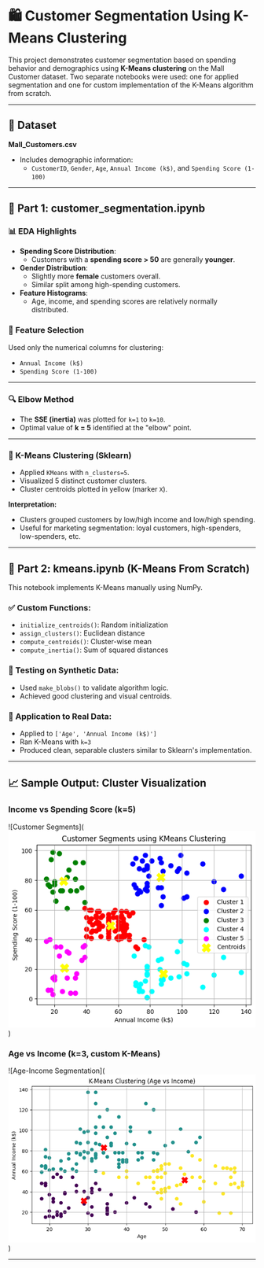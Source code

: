# 🛍️ Customer Segmentation Using K-Means Clustering

This project demonstrates customer segmentation based on spending behavior and demographics using **K-Means clustering** on the Mall Customer dataset. Two separate notebooks were used: one for applied segmentation and one for custom implementation of the K-Means algorithm from scratch.

---

## 📁 Dataset

**Mall_Customers.csv**  
- Includes demographic information:
  - `CustomerID`, `Gender`, `Age`, `Annual Income (k$)`, and `Spending Score (1-100)`

---

## 📘 Part 1: customer_segmentation.ipynb

### 📊 EDA Highlights

- **Spending Score Distribution**:
  - Customers with a **spending score > 50** are generally **younger**.
- **Gender Distribution**:
  - Slightly more **female** customers overall.
  - Similar split among high-spending customers.
- **Feature Histograms**:
  - Age, income, and spending scores are relatively normally distributed.

### 📌 Feature Selection
Used only the numerical columns for clustering:
- `Annual Income (k$)`
- `Spending Score (1-100)`

---

### 🔍 Elbow Method

- The **SSE (inertia)** was plotted for `k=1` to `k=10`.
- Optimal value of **k = 5** identified at the "elbow" point.

---

### 🧠 K-Means Clustering (Sklearn)

- Applied `KMeans` with `n_clusters=5`.
- Visualized 5 distinct customer clusters.
- Cluster centroids plotted in yellow (marker `X`).

**Interpretation:**
- Clusters grouped customers by low/high income and low/high spending.
- Useful for marketing segmentation: loyal customers, high-spenders, low-spenders, etc.

---

## 🧪 Part 2: kmeans.ipynb (K-Means From Scratch)

This notebook implements K-Means manually using NumPy.

### ✅ Custom Functions:
- `initialize_centroids()`: Random initialization
- `assign_clusters()`: Euclidean distance
- `compute_centroids()`: Cluster-wise mean
- `compute_inertia()`: Sum of squared distances

### 🧪 Testing on Synthetic Data:
- Used `make_blobs()` to validate algorithm logic.
- Achieved good clustering and visual centroids.

### 🔄 Application to Real Data:
- Applied to `['Age', 'Annual Income (k$)']`
- Ran K-Means with `k=3`
- Produced clean, separable clusters similar to Sklearn's implementation.

---

## 📈 Sample Output: Cluster Visualization

### Income vs Spending Score (k=5)
![Customer Segments](![alt text](image.png))

### Age vs Income (k=3, custom K-Means)
![Age-Income Segmentation](![alt text](image-1.png))

---
